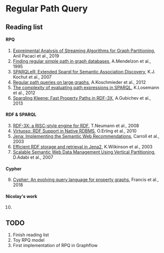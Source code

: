 # Regular Path Query
## Reading list
#### RPQ
1. [Expreimental Analysis of Streaming Algorithms for Graph Partitioning](https://dl.acm.org/authorize.cfm?key=N697045), Anil Pacaci et al., 2019
2. [Finding regular simple path in graph databases](https://pdfs.semanticscholar.org/2362/1097458ef14730bdf01c22b2b7a869c26d8e.pdf), A.Mendelzon et al., 1995
3. [SPARQLeR: Extended Sparql for Semantic Association Discovery](https://link.springer.com/chapter/10.1007/978-3-540-72667-8_12), K.J. Kochut et al., 2007
4. [Regular path queries on large graphs](https://link.springer.com/chapter/10.1007/978-3-642-31235-9_12), A.Koschmieder et al., 2012
5. [The complexity of evaluating path expressions in SPARQL](https://dl.acm.org/citation.cfm?id=2213573), K.Losemann et al., 2012
6. [Sparqling Kleene: Fast Property Paths in RDF-3X](https://event.cwi.nl/grades/2013/14-gubichev.pdf), A.Gubichev et al., 2013
#### RDF & SPARQL
3. [RDF-3X: a RISC-style engine for RDF](https://dl.acm.org/citation.cfm?id=1453927), T.Neumann et al., 2008
5. [Virtuoso: RDF Support in Native RDBMS](https://link.springer.com/chapter/10.1007/978-3-642-04329-1_21), O.Erling et al., 2010
6. [Jena: Implementing the Semantic Web Recommendations](https://link.springer.com/chapter/10.1007/978-3-642-04329-1_21), Carroll et al., 2003
7. [Efficient RDF storage and retrieval in Jena2](https://pdfs.semanticscholar.org/13e8/d482f40a0d452ed3c24811a5a4def8fe6d3f.pdf), K.Wilkinson et al., 2003
8. [Scalable Semantic Web Data Management Using Vertical Partitioning](http://db.lcs.mit.edu/projects/cstore/abadirdf.pdf), D.Adabi et al., 2007
#### Cypher
9. [Cypher: An evolving query language for property graphs](https://dl.acm.org/citation.cfm?id=3190657), Francis et al., 2018
#### Nicolay's work
10. 
## TODO
1. Finish reading list
2. Toy RPQ model
3. First implementation of RPQ in Graphflow
